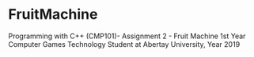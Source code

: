 # FruitMachine
Programming with C++ (CMP101)- Assignment 2 - Fruit Machine 1st Year Computer Games Technology Student at Abertay University, Year 2019
